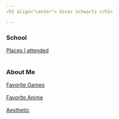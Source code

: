 ```yaml
---
<h2 align="center"> Oscar Schwartz </h2>

---
```

<h3>School</h3>

[Places I attended](https://github.com/Osczrr/Osczrr/blob/main/SchoolMD.md) 
<br></br>
<h3>About Me</h3>

[Favorite Games](https://github.com/Osczrr/Osczrr/blob/main/LinkedMD.md) 
<br></br>
[Favorite Anime](https://github.com/Osczrr/Osczrr/blob/main/Anime.md)
<br></br>
[Aesthetic](https://github.com/Osczrr/Osczrr/blob/main/Aesthetics.md)
